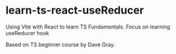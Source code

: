 # learn-ts-react-useReducer

Using Vite with React to learn TS Fundamentals. Focus on learning useReducer hook

Based on TS beginner course by Dave Gray.
